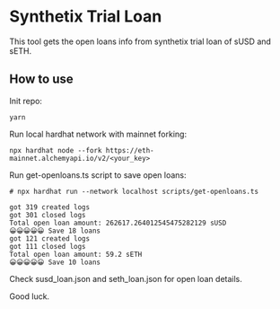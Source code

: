 # Synthetix Trial Loan

This tool gets the open loans info from synthetix trial loan of sUSD and sETH.

## How to use

Init repo:
```shell
yarn
```

Run local hardhat network with mainnet forking:

```shell
npx hardhat node --fork https://eth-mainnet.alchemyapi.io/v2/<your_key>
```

Run get-openloans.ts script to save open loans:

```shell
# npx hardhat run --network localhost scripts/get-openloans.ts

got 319 created logs
got 301 closed logs
Total open loan amount: 262617.264012545475282129 sUSD
😀😀😀😀😀 Save 18 loans
got 121 created logs
got 111 closed logs
Total open loan amount: 59.2 sETH
😀😀😀😀😀 Save 10 loans
```

Check susd_loan.json and seth_loan.json for open loan details.

Good luck.

